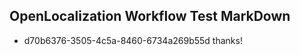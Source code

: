 ## OpenLocalization Workflow Test MarkDown
* d70b6376-3505-4c5a-8460-6734a269b55d thanks!

<!--HONumber=Jul16_HO5-->


